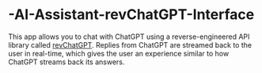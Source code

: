 # -AI-Assistant-revChatGPT-Interface
This app allows you to chat with ChatGPT using a reverse-engineered API library called [revChatGPT](https://github.com/acheong08/ChatGPT). Replies from ChatGPT are streamed back to the user in real-time, which gives the user an experience similar to how ChatGPT streams back its answers.
